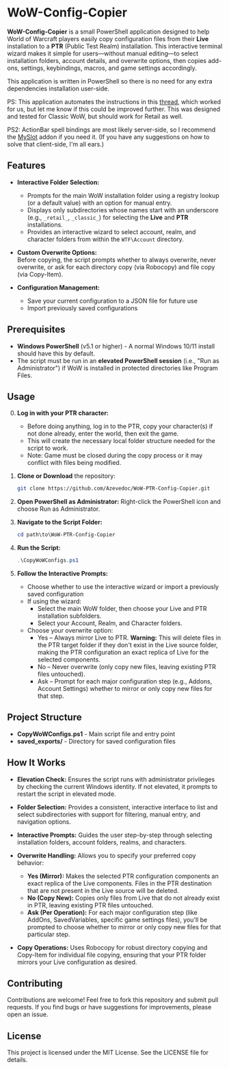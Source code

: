 # WoW-Config-Copier

**WoW-Config-Copier** is a small PowerShell application designed to help World of Warcraft players easily copy configuration files from their **Live** installation to a **PTR** (Public Test Realm) installation. This interactive terminal wizard makes it simple for users—without manual editing—to select installation folders, account details, and overwrite options, then copies add-ons, settings, keybindings, macros, and game settings accordingly.

This application is written in PowerShell so there is no need for any extra dependencies installation user-side.

PS: This application automates the instructions in this [thread](https://www.reddit.com/r/classicwowtbc/comments/rybv50/comment/hrr728n/), which worked for us, but let me know if this could be improved further. This was designed and tested for Classic WoW, but should work for Retail as well.

PS2: ActionBar spell bindings are most likely server-side, so I recommend the [MySlot](https://www.curseforge.com/wow/addons/myslot) addon if you need it. (If you have any suggestions on how to solve that client-side, I'm all ears.)

## Features

- **Interactive Folder Selection:**  
  - Prompts for the main WoW installation folder using a registry lookup (or a default value) with an option for manual entry.
  - Displays only subdirectories whose names start with an underscore (e.g., `_retail_`, `_classic_`) for selecting the **Live** and **PTR** installations.
  - Provides an interactive wizard to select account, realm, and character folders from within the `WTF\Account` directory.

- **Custom Overwrite Options:**  
  Before copying, the script prompts whether to always overwrite, never overwrite, or ask for each directory copy (via Robocopy) and file copy (via Copy-Item).

- **Configuration Management:**
  - Save your current configuration to a JSON file for future use
  - Import previously saved configurations

## Prerequisites

- **Windows PowerShell** (v5.1 or higher) - A normal Windows 10/11 install should have this by default.
- The script must be run in an **elevated PowerShell session** (i.e., "Run as Administrator") if WoW is installed in protected directories like Program Files.

## Usage

0. **Log in with your PTR character:**
   - Before doing anything, log in to the PTR, copy your character(s) if not done already, enter the world, then exit the game.
   - This will create the necessary local folder structure needed for the script to work.
   - Note: Game must be closed during the copy process or it may conflict with files being modified.

1. **Clone or Download** the repository:
   ```bash
   git clone https://github.com/Azevedoc/WoW-PTR-Config-Copier.git
   ```

2. **Open PowerShell as Administrator:**
   Right-click the PowerShell icon and choose Run as Administrator.

3. **Navigate to the Script Folder:**
   ```powershell
   cd path\to\WoW-PTR-Config-Copier
   ```

4. **Run the Script:**
   ```powershell
   .\CopyWoWConfigs.ps1
   ```

5. **Follow the Interactive Prompts:**
   - Choose whether to use the interactive wizard or import a previously saved configuration
   - If using the wizard:
     - Select the main WoW folder, then choose your Live and PTR installation subfolders.
     - Select your Account, Realm, and Character folders.
   - Choose your overwrite option:
     - Yes – Always mirror Live to PTR. **Warning:** This will delete files in the PTR target folder if they don't exist in the Live source folder, making the PTR configuration an exact replica of Live for the selected components.
     - No – Never overwrite (only copy new files, leaving existing PTR files untouched).
     - Ask – Prompt for each major configuration step (e.g., Addons, Account Settings) whether to mirror or only copy new files for that step.

## Project Structure

- **CopyWoWConfigs.ps1** - Main script file and entry point
- **saved_exports/** - Directory for saved configuration files

## How It Works

- **Elevation Check:**
  Ensures the script runs with administrator privileges by checking the current Windows identity. If not elevated, it prompts to restart the script in elevated mode.

- **Folder Selection:**
  Provides a consistent, interactive interface to list and select subdirectories with support for filtering, manual entry, and navigation options.

- **Interactive Prompts:**
  Guides the user step-by-step through selecting installation folders, account folders, realms, and characters.

- **Overwrite Handling:**
  Allows you to specify your preferred copy behavior:
  - **Yes (Mirror):** Makes the selected PTR configuration components an exact replica of the Live components. Files in the PTR destination that are not present in the Live source will be deleted.
  - **No (Copy New):** Copies only files from Live that do not already exist in PTR, leaving existing PTR files untouched.
  - **Ask (Per Operation):** For each major configuration step (like AddOns, SavedVariables, specific game settings files), you'll be prompted to choose whether to mirror or only copy new files for that particular step.

- **Copy Operations:**
  Uses Robocopy for robust directory copying and Copy-Item for individual file copying, ensuring that your PTR folder mirrors your Live configuration as desired.

## Contributing

Contributions are welcome! Feel free to fork this repository and submit pull requests. If you find bugs or have suggestions for improvements, please open an issue.

## License

This project is licensed under the MIT License. See the LICENSE file for details.
